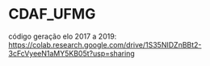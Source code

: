 # CDAF_UFMG

código geração elo 2017 a 2019: https://colab.research.google.com/drive/1S35NIDZnBBt2-3cFcVyeeN1aMY5KB05t?usp=sharing
